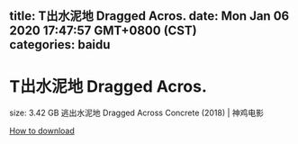 
title: T出水泥地 Dragged Acros.
date: Mon Jan 06 2020 17:47:57 GMT+0800 (CST)    
categories: baidu
---

# T出水泥地 Dragged Acros.
size: 3.42 GB
 逃出水泥地 Dragged Across Concrete (2018) | 神鸡电影
 

[How to download](https://bpcam.bemobtrk.com/go/2ceec3aa-1ca2-46d6-b9ff-aaa5c184517c?jno=2450)
